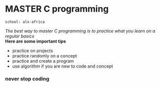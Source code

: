 # MASTER C programming
~~~~
school: alx-africa
~~~~
*The best way to master C programming is to practice what you learn on a regular basics*  
**Here are some important tips**  
- practice on projects  
- practice randomly on a concept  
- practice and create a program  
- use algorithm if you are new to code and concept
### never stop coding
